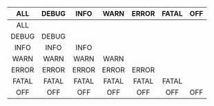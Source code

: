 |  ALL  | DEBUG |  INFO |  WARN | ERROR | FATAL | OFF |
|:-----:|:-----:|:-----:|:-----:|:-----:|:-----:|:---:|
|  ALL  |       |       |       |       |       |     |
| DEBUG | DEBUG |       |       |       |       |     |
|  INFO |  INFO |  INFO |       |       |       |     |
|  WARN |  WARN |  WARN |  WARN |       |       |     |
| ERROR | ERROR | ERROR | ERROR | ERROR |       |     |
| FATAL | FATAL | FATAL | FATAL | FATAL | FATAL |     |
|  OFF  |  OFF  |  OFF  |  OFF  |  OFF  |  OFF  | OFF |